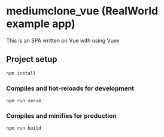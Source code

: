 # mediumclone_vue (RealWorld example app)
This is an SPA written on Vue with using Vuex

## Project setup
```
npm install
```

### Compiles and hot-reloads for development
```
npm run serve
```

### Compiles and minifies for production
```
npm run build
```
